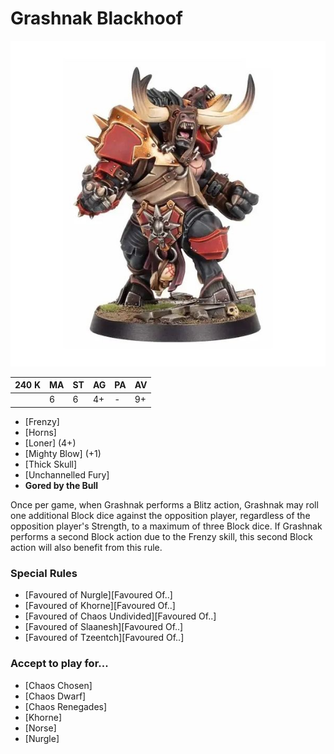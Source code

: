 # Grashnak Blackhoof

![](../media/starplayers/GrashnakBlackhoof.jpg)

| 240 K  | MA | ST | AG | PA | AV |
| --- | --- | --- | --- | --- | --- |
| | 6 | 6 | 4+ | - | 9+ |

* [Frenzy]
* [Horns]
* [Loner] (4+)
* [Mighty Blow] (+1)
* [Thick Skull]
* [Unchannelled Fury]
* **Gored by the Bull**

Once per game, when Grashnak performs a Blitz action, Grashnak may roll one additional Block dice against the opposition player, regardless of the opposition player's Strength, to a maximum of three Block dice. If Grashnak performs a second Block action due to the Frenzy skill, this second Block action will also benefit from this rule.

### Special Rules
* [Favoured of Nurgle][Favoured Of..]
* [Favoured of Khorne][Favoured Of..]
* [Favoured of Chaos Undivided][Favoured Of..]
* [Favoured of Slaanesh][Favoured Of..]
* [Favoured of Tzeentch][Favoured Of..]

### Accept to play for...
* [Chaos Chosen]
* [Chaos Dwarf]
* [Chaos Renegades]
* [Khorne]
* [Norse]
* [Nurgle]
